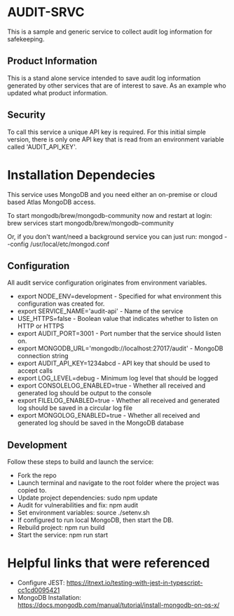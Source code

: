 # AUDIT-SRVC

This is a sample and generic service to collect audit log information for safekeeping.

## Product Information

This is a stand alone service intended to save audit log information generated by other services that are
of interest to save. As an example who updated what product information.

## Security

To call this service a unique API key is required. For this initial simple version, there is only one
API key that is read from an environment variable called 'AUDIT_API_KEY'.

# Installation Dependecies

This service uses MongoDB and you need either an on-premise or cloud based Atlas MongoDB access.

To start mongodb/brew/mongodb-community now and restart at login:
brew services start mongodb/brew/mongodb-community

Or, if you don't want/need a background service you can just run:
mongod --config /usr/local/etc/mongod.conf

## Configuration

All audit service configuration originates from environment variables.

-   export NODE_ENV=development - Specified for what environment this configuration was created for.
-   export SERVICE_NAME='audit-api' - Name of the service
-   USE_HTTPS=false - Boolean value that indicates whether to listen on HTTP or HTTPS
-   export AUDIT_PORT=3001 - Port number that the service should listen on.
-   export MONGODB_URL='mongodb://localhost:27017/audit' - MongoDB connection string
-   export AUDIT_API_KEY=1234abcd - API key that should be used to accept calls
-   export LOG_LEVEL=debug - Minimum log level that should be logged
-   export CONSOLELOG_ENABLED=true - Whether all received and generated log should be output to the console
-   export FILELOG_ENABLED=true - Whether all received and generated log should be saved in a circular log file
-   export MONGOLOG_ENABLED=true - Whether all received and generated log should be saved in the MongoDB database

## Development

Follow these steps to build and launch the service:

-   Fork the repo
-   Launch terminal and navigate to the root folder where the project was copied to.
-   Update project dependencies: sudo npm update
-   Audit for vulnerabilities and fix: npm audit
-   Set environment variables: source ./setenv.sh
-   If configured to run local MongoDB, then start the DB.
-   Rebuild project: npm run build
-   Start the service: npm run start

# Helpful links that were referenced

-   Configure JEST: https://itnext.io/testing-with-jest-in-typescript-cc1cd0095421
-   MongoDB Installation: https://docs.mongodb.com/manual/tutorial/install-mongodb-on-os-x/
